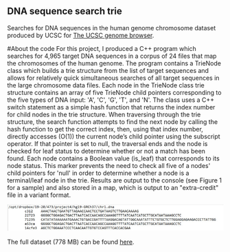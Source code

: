DNA sequence search trie
---



Searches for DNA sequences in the human genome chromosome dataset produced by UCSC for [The UCSC genome browser](https://genome.ucsc.edu/).

#About the code
For this project, I produced a C++ program which searches for 4,965 target DNA sequences in a corpus of 24 files that map the chromosomes of the human genome. The program contains a TrieNode class which builds a trie structure from the list of target sequences and allows for relatively quick simultaneous searches of all target sequences in the large chromosome data files. 
Each node in the TrieNode class trie structure contains an array of five TrieNode child pointers corresponding to the five types of DNA input: 'A', 'C', 'G', 'T', and 'N'. The class uses a C++ switch statement as a simple hash function that returns the index number for child nodes in the trie structure. When traversing through the trie structure, the search function attempts to find the next node by calling the hash function to get the correct index, then, using that index number, directly accesses (O(1)) the current node’s child pointer using the subscript operator. If that pointer is set to null, the traversal ends and the node is checked for leaf status to determine whether or not a match has been found. Each node contains a Boolean value (is_leaf) that corresponds to its node status. This marker prevents the need to check all five of a nodes' child pointers for 'null' in order to determine whether a node is a terminal/leaf node in the trie. Results are output to the console (see Figure 1 for a sample) and also stored in a map, which is output to an "extra-credit" file in a variant format.

![](output_sample.jpg)

The full dataset (778 MB) can be found [here](http://hgdownload.cse.ucsc.edu/goldenPath/hg19/bigZips/hg19.2bit).
